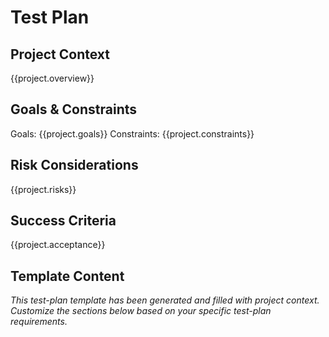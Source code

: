 # Test Plan

## Project Context
{{project.overview}}

## Goals & Constraints
Goals: {{project.goals}}
Constraints: {{project.constraints}}

## Risk Considerations
{{project.risks}}

## Success Criteria
{{project.acceptance}}

## Template Content
*This test-plan template has been generated and filled with project context. Customize the sections below based on your specific test-plan requirements.*
